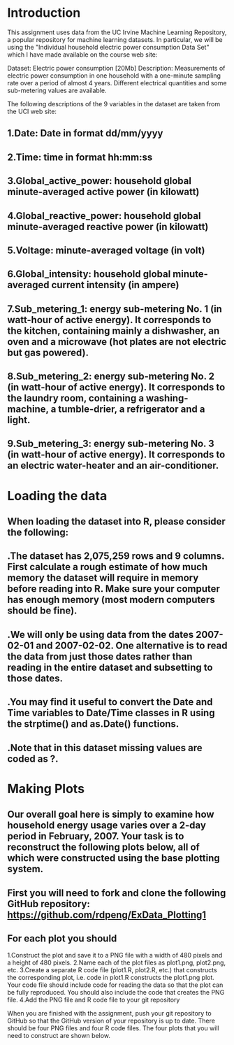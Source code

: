 Introduction
====
This assignment uses data from the UC Irvine Machine Learning Repository, a popular repository for machine learning 
datasets. In particular, we will be using the "Individual household electric power consumption Data Set" which I have made 
available on the course web site:

Dataset: Electric power consumption [20Mb]
Description: Measurements of electric power consumption in one household with a one-minute sampling rate over a 
period of almost 4 years. Different electrical quantities and some sub-metering values are available.

The following descriptions of the 9 variables in the dataset are taken from the UCI web site:

1.Date: Date in format dd/mm/yyyy
---------------
2.Time: time in format hh:mm:ss
----
3.Global_active_power: household global minute-averaged active power (in kilowatt)
----
4.Global_reactive_power: household global minute-averaged reactive power (in kilowatt)
----
5.Voltage: minute-averaged voltage (in volt)
----
6.Global_intensity: household global minute-averaged current intensity (in ampere)
-----
7.Sub_metering_1: energy sub-metering No. 1 (in watt-hour of active energy). It corresponds to the kitchen, containing mainly a dishwasher, an oven and a microwave (hot plates are not electric but gas powered).
----------
8.Sub_metering_2: energy sub-metering No. 2 (in watt-hour of active energy). It corresponds to the laundry room, containing a washing-machine, a tumble-drier, a refrigerator and a light.
---------
9.Sub_metering_3: energy sub-metering No. 3 (in watt-hour of active energy). It corresponds to an electric water-heater and an air-conditioner.
-------

Loading the data
=====
When loading the dataset into R, please consider the following:
---
.The dataset has 2,075,259 rows and 9 columns. First calculate a rough estimate of how much memory the dataset will 
require in memory before reading into R. Make sure your computer has enough memory (most modern computers should be 
fine).
----
.We will only be using data from the dates 2007-02-01 and 2007-02-02. One alternative is to read the data from just 
those dates rather than reading in the entire dataset and subsetting to those dates.
---
.You may find it useful to convert the Date and Time variables to Date/Time classes in R using the strptime() and 
as.Date() functions.
----
.Note that in this dataset missing values are coded as ?.
------

Making Plots
=====
Our overall goal here is simply to examine how household energy usage varies over a 2-day period in February, 2007. Your 
task is to reconstruct the following plots below, all of which were constructed using the base plotting system.
----
First you will need to fork and clone the following GitHub repository: https://github.com/rdpeng/ExData_Plotting1
---
For each plot you should
-----
1.Construct the plot and save it to a PNG file with a width of 480 pixels and a height of 480 pixels.
2.Name each of the plot files as plot1.png, plot2.png, etc.
3.Create a separate R code file (plot1.R, plot2.R, etc.) that constructs the corresponding plot, i.e. code in plot1.R
constructs the plot1.png plot. Your code file should include code for reading the data so that the plot can be fully 
reproduced. You should also include the code that creates the PNG file.
4.Add the PNG file and R code file to your git repository

When you are finished with the assignment, push your git repository to GitHub so that the GitHub version of your repository 
is up to date. There should be four PNG files and four R code files.
The four plots that you will need to construct are shown below.

